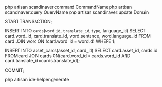 php artisan scandinaver:command CommandName
php artisan scandinaver:query QueryName
php artisan scandinaver:update Domain


START TRANSACTION;

INSERT INTO `cards`(`word_id`, `translate_id`, `type`, language_id)
SELECT card.word_id, card.translate_id, word.sentence, word.language_id FROM card
JOIN word ON (card.word_id = word.id) WHERE 1;

INSERT INTO asset_cards(asset_id, card_id)
SELECT card.asset_id, cards.id FROM card
JOIN cards ON(card.word_id = cards.word_id AND card.translate_id=cards.translate_id);

COMMIT;


php artisan ide-helper:generate